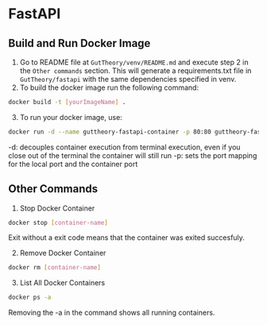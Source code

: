 # FastAPI
## Build and Run Docker Image
1. Go to README file at ```GutTheory/venv/README.md``` and execute step 2 in the ```Other commands``` section. This will generate a requirements.txt file in ```GutTheory/fastapi``` with the same dependencies specified in venv.
2. To build the docker image run the following command: 
```sh
docker build -t [yourImageName] .
```
3. To run your docker image, use:
```sh
docker run -d --name guttheory-fastapi-container -p 80:80 guttheory-fastapi
```
-d: decouples container execution from terminal execution, even if you close out of the terminal the container will still run
-p: sets the port mapping for the local port and the container port

## Other Commands
1. Stop Docker Container
```sh
docker stop [container-name]
```
Exit without a exit code means that the container was exited succesfuly.

2. Remove Docker Container
```sh
docker rm [container-name]
```

3. List All Docker Containers
```sh
docker ps -a
```
Removing the -a in the command shows all running containers.
